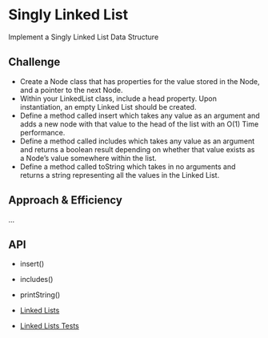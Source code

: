 # Singly Linked List
Implement a Singly Linked List Data Structure

## Challenge
* Create a Node class that has properties for the value stored in the Node, and a pointer to the next Node.
* Within your LinkedList class, include a head property. Upon instantiation, an empty Linked List should be created.
* Define a method called insert which takes any value as an argument and adds a new node with that value to the head of the list with an O(1) Time performance.
* Define a method called includes which takes any value as an argument and returns a boolean result depending on whether that value exists as a Node’s value somewhere within the list.
* Define a method called toString which takes in no arguments and returns a string representing all the values in the Linked List.

## Approach & Efficiency
...

## API
* insert() 
* includes()
* printString()


* [Linked Lists](../Data-structures/src/main/java/linkedlist)
* [Linked Lists Tests](../Data-structures/src/test/java/linkedlist)